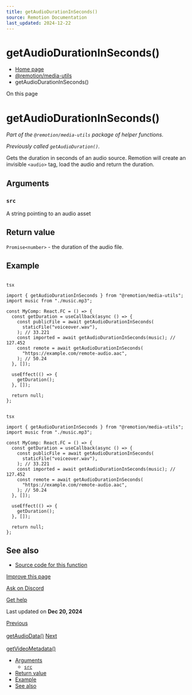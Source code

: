 ```yaml
---
title: getAudioDurationInSeconds()
source: Remotion Documentation
last_updated: 2024-12-22
---
```


# getAudioDurationInSeconds()

- [Home page](/)
- [@remotion/media-utils](/docs/media-utils/)
- getAudioDurationInSeconds()

On this page

# getAudioDurationInSeconds()

_Part of the `@remotion/media-utils` package of helper functions._

_Previously called `getAudioDuration()`._

Gets the duration in seconds of an audio source. Remotion will create an invisible `<audio>` tag, load the audio and return the duration.

## Arguments [​](\#arguments "Direct link to Arguments")

### `src` [​](\#src "Direct link to src")

A string pointing to an audio asset

## Return value [​](\#return-value "Direct link to Return value")

`Promise<number>` \- the duration of the audio file.

## Example [​](\#example "Direct link to Example")

```

tsx

import { getAudioDurationInSeconds } from "@remotion/media-utils";
import music from "./music.mp3";

const MyComp: React.FC = () => {
  const getDuration = useCallback(async () => {
    const publicFile = await getAudioDurationInSeconds(
      staticFile("voiceover.wav"),
    ); // 33.221
    const imported = await getAudioDurationInSeconds(music); // 127.452
    const remote = await getAudioDurationInSeconds(
      "https://example.com/remote-audio.aac",
    ); // 50.24
  }, []);

  useEffect(() => {
    getDuration();
  }, []);

  return null;
};
```

```

tsx

import { getAudioDurationInSeconds } from "@remotion/media-utils";
import music from "./music.mp3";

const MyComp: React.FC = () => {
  const getDuration = useCallback(async () => {
    const publicFile = await getAudioDurationInSeconds(
      staticFile("voiceover.wav"),
    ); // 33.221
    const imported = await getAudioDurationInSeconds(music); // 127.452
    const remote = await getAudioDurationInSeconds(
      "https://example.com/remote-audio.aac",
    ); // 50.24
  }, []);

  useEffect(() => {
    getDuration();
  }, []);

  return null;
};
```

## See also [​](\#see-also "Direct link to See also")

- [Source code for this function](https://github.com/remotion-dev/remotion/blob/main/packages/media-utils/src/get-audio-duration-in-seconds.ts)

[Improve this page](https://github.com/remotion-dev/remotion/edit/main/packages/docs/docs/get-audio-duration-in-seconds.mdx)

[Ask on Discord](https://remotion.dev/discord)

[Get help](/docs/get-help)

Last updated on **Dec 20, 2024**

[Previous\
\
getAudioData()](/docs/get-audio-data) [Next\
\
getVideoMetadata()](/docs/get-video-metadata)

- [Arguments](#arguments)
  - [`src`](#src)
- [Return value](#return-value)
- [Example](#example)
- [See also](#see-also)

